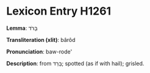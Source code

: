 # Lexicon Entry H1261

**Lemma**: בָּרֹד

**Transliteration (xlit)**: bârôd

**Pronunciation**: baw-rode'

**Description**:
from בָּרַד; spotted (as if with hail); grisled.
